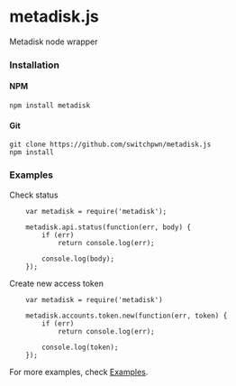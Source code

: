 metadisk.js
===========

Metadisk node wrapper

### Installation
#### NPM
```
npm install metadisk
```

#### Git
```
git clone https://github.com/switchpwn/metadisk.js
npm install
```

### Examples
Check status
```
	var metadisk = require('metadisk');

	metadisk.api.status(function(err, body) {
		if (err)
			return console.log(err);

		console.log(body);
	});
```

Create new access token
```
	var metadisk = require('metadisk')

	metadisk.accounts.token.new(function(err, token) {
		if (err)
			return console.log(err);

		console.log(token);
	});
```

For more examples, check [Examples](https://github.com/switchpwn/metadisk.js/tree/master/examples).